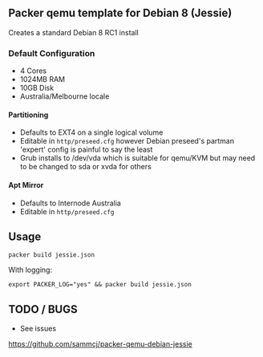 ## Packer qemu template for Debian 8 (Jessie)
Creates a standard Debian 8 RC1 install

### Default Configuration
* 4 Cores
* 1024MB RAM
* 10GB Disk
* Australia/Melbourne locale

#### Partitioning
* Defaults to EXT4 on a single logical volume
* Editable in `http/preseed.cfg` however Debian preseed's partman 'expert' config is painful to say the least
* Grub installs to /dev/vda which is suitable for qemu/KVM but may need to be changed to sda or xvda for others

#### Apt Mirror
* Defaults to Internode Australia
* Editable in `http/preseed.cfg`

## Usage
```
packer build jessie.json
```
With logging:
```
export PACKER_LOG="yes" && packer build jessie.json
```

## TODO / BUGS
* See issues

https://github.com/sammcj/packer-qemu-debian-jessie
